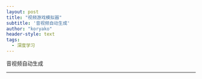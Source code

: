 ```yaml
---
layout: post
title: "视频游戏模拟器"
subtitle: '音视频自动生成'
author: "koryako"
header-style: text
tags:
  - 深度学习
---
```


音视频自动生成

---

